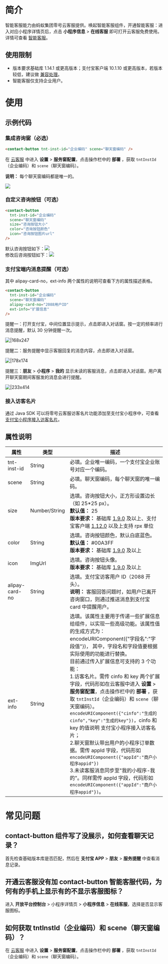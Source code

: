 # 简介

智能客服能力由蚂蚁集团零号云客服提供。唤起智能客服组件，开通智能客服：进入对应小程序详情页后，点击 **小程序信息** > **在线客服** 即可打开云客服免费使用。详情可查看 [智能客服](https://opendocs.alipay.com/b/03al9b)。

## 使用限制

- 版本要求基础库 1.14.1 或更高版本；支付宝客户端 10.1.10 或更高版本，若版本较低，建议做 [兼容处理](https://opendocs.alipay.com/mini/framework/compatibility)。
- 智能客服仅支持企业用户。

# 使用

## 示例代码

### 集成咨询窗（必选）

```html
<contact-button tnt-inst-id="企业编码" scene="聊天窗编码" />
```

在 [云客服](https://csmng.cloud.alipay.com/ccm.htm#/home) 中进入 **设置** > **服务窗配置**，点击操作栏中的 **部署** ，获取 `tntInstId`（企业编码）和 `scene`（聊天窗编码）。

**说明：** 每个聊天窗编码都是唯一的。

![](https://cdn.nlark.com/yuque/0/2022/png/179989/1666577522893-16f4fe95-650a-47f1-b84a-6e380d8eea14.png)

### 自定义咨询按钮（可选）

```html
<contact-button
  tnt-inst-id="企业编码"
  scene="聊天窗编码"
  size="咨询按钮大小"
  color="咨询按钮颜色"
  icon="咨询按钮图片url"
/>
```

默认咨询按钮如下：![](https://cdn.nlark.com/lark/0/2018/png/14456/1540978653403-b7e714e5-1850-4f70-a16d-02f519934a9c.png#align=left&display=inline&height=80&margin=%5Bobject%20Object%5D&originHeight=80&originWidth=93&status=done&style=none&width=51)<br />修改后咨询按钮如下：![](https://cdn.nlark.com/lark/0/2018/png/14456/1540978838133-fb2e4c3f-c787-498c-a22f-17b4ef3c2e36.png#align=left&display=inline&height=54&margin=%5Bobject%20Object%5D&originHeight=54&originWidth=54&status=done&style=none&width=54)

### 支付宝端内消息提醒（可选）

其中 alipay-card-no，ext-info 两个属性的说明可查看下方的属性描述表格。

```html
<contact-button
  tnt-inst-id="企业编码"
  scene="聊天窗编码"
  alipay-card-no="2088用户ID"
  ext-info="扩展信息"
/>
```

提醒一：打开支付宝，中间位置显示提示，点击即进入对话窗。按一定的频率进行消息提醒，默认 30 分钟提醒一次。

![|168x247](https://cdn.nlark.com/lark/0/2018/png/14456/1540984972757-72ccf597-9c89-4c49-be2e-9082cf3d504d.png#align=left&display=inline&height=631&margin=%5Bobject%20Object%5D&originHeight=631&originWidth=429&status=done&style=none&width=168)

提醒二：服务提醒中显示客服回复的消息内容，点击即进入对话窗。

![|178x174](https://cdn.nlark.com/lark/0/2018/png/14456/1540985055959-eafc3a3e-a2b6-468e-9766-8f200e45abfe.png#align=left&display=inline&height=422&margin=%5Bobject%20Object%5D&originHeight=422&originWidth=432&status=done&style=none&width=178)

提醒三：**朋友** > **小程序** > **我的** 显示未读的客服消息，点击即进入对话窗。用户离开聊天窗期间客服发的消息会进行提醒。

![|233x414](https://mdn.alipayobjects.com/afts/img/A*DVsRQJVXhEoAAAAAAAAAAABkAa8wAA/1024w_1024h_1l.png?bz=openpt_doc&t=Sd-T3Y8FDP4FcXpjFrQ5PAAAAABkMK8AAAAA#align=left&display=inline&height=414&margin=%5Bobject%20Object%5D&originHeight=414&originWidth=233&status=done&style=none&width=233)

### 接入访客名片

通过 Java SDK 可以将零号云客服访客名片功能添加至支付宝小程序中，可查看 [支付宝小程序接入访客名片](https://tech.antfin.com/docs/2/96906)。

## 属性说明

| **属性** | **类型** | **描述** |
| --- | --- | --- |
| tnt-inst-id | String | 必填。企业唯一编码，一个支付宝企业账号对应一个编码。 |
| scene | String | 必填。聊天窗编码，每个聊天窗的唯一编码。 |
| size | Number/String | 选填。咨询按钮大小，正方形设置边长（如 25\*25 px）。<br />**默认值：** 25<br />**版本要求：** 基础库 [1.9.0](https://opendocs.alipay.com/mini/framework/compatibility) 及以上、支付宝客户端 [1.12.0](https://opendocs.alipay.com/mini/framework/compatibility) 以及上支持 rpx 单位 |
| color | String | 选填。咨询按钮颜色，默认白底蓝色。<br />**默认值：** #00A3FF<br />**版本要求：** 基础库 [1.9.0](https://opendocs.alipay.com/mini/framework/compatibility) 及以上 |
| icon | ImgUrl | 选填。咨询按钮头像。<br />**版本要求：** 基础库 [1.9.0](https://opendocs.alipay.com/mini/framework/compatibility) 及以上 |
| alipay-card-no | String | 选填。支付宝访客用户 ID（2088 开头）。<br />**说明：** 客服回答问题时，如用户已离开咨询窗口，则通过推送消息到支付宝 card 中提醒用户。 |
| ext-info | String | 选填。该属性主要用于传递一些扩展信息给组件，以实现一些高级功能。该属性值的生成方式为：encodeURIComponent({"字段名":"字段值"})， 其中，字段名和字段值要根据实际使用的功能进行替换。<br />目前通过传入扩展信息可支持的 3 个功能：<br />1.访客名片。需传 cinfo 和 key 两个扩展字段，代码形如在云客服中进入 **设置** > **服务窗配置**，点击操作栏中的 **部署** ，获取 `tntInstId`（企业编码）和 `scene`（聊天窗编码）。`encodeURIComponent({"cinfo":"生成的 cinfo","key":"生成的key"})`，cinfo 和 key 的值说明 支付宝小程序接入访客名片；<br />2.聊天窗默认带出用户的小程序订单数据。需传 appId 字段，代码形如`encodeURIComponent({"appId":"商户小程序appid"})`<br />3.未读客服消息同步至"我的小程序-我的"。同样需传 appId 字段，代码形如 `encodeURIComponent({"appId":"商户小程序appid"})`。 |

# 常见问题

## contact-button 组件写了没展示，如何查看聊天记录？

首先检查基础版本库是否匹配，然后在 **支付宝 APP** > **朋友** > **服务提醒** 中查看消息记录。

## 开通云客服没有加 contact-button 智能客服代码，为何有的手机上显示有的不显示客服图标？

进入 **开放平台控制台** > 小程序详情页 > **小程序信息** > **在线客服**，选择是否显示客服图标。

## 如何获取 tntInstId（企业编码）和 scene（聊天窗编码）？

在 [云客服](https://csmng.cloud.alipay.com/ccm.htm#/home) 中进入 **设置** > **服务窗配置**，点击操作栏中的 **部署** ，获取 `tntInstId`（企业编码）和 `scene`（聊天窗编码）。
